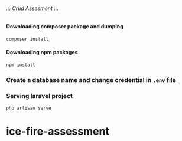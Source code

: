###### .::  Crud Assesment  ::.

#### Downloading composer package and dumping
~~~bash
composer install
~~~

#### Downloading npm packages
~~~bash
npm install
~~~


### Create a database name and change credential in `.env` file


### Serving laravel project
~~~
php artisan serve
~~~



# ice-fire-assessment
